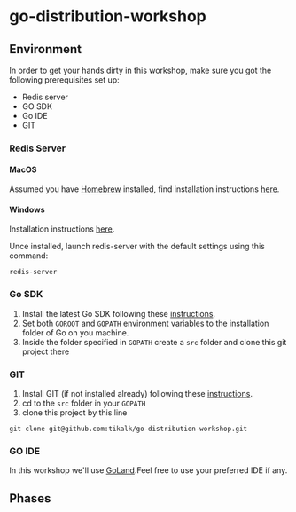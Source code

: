 # go-distribution-workshop

## Environment ##

In order to get your hands dirty in this workshop, 
make sure you got the following prerequisites set up:
* Redis server
* GO SDK
* Go IDE
* GIT

### Redis Server ###

#### MacOS ####
Assumed you have [Homebrew](https://www.howtogeek.com/211541/homebrew-for-os-x-easily-installs-desktop-apps-and-terminal-utilities/) installed, 
find installation instructions [here](https://medium.com/@petehouston/install-and-config-redis-on-mac-os-x-via-homebrew-eb8df9a4f298).


#### Windows ####
Installation instructions [here](https://redislabs.com/ebook/appendix-a/a-3-installing-on-windows/a-3-2-installing-redis-on-window/).

Unce installed, launch redis-server with the default settings using this command:
```$xslt
redis-server
```

### Go SDK ###
1. Install the latest Go SDK following these [instructions](https://golang.org/doc/install).
2. Set both `GOROOT` and `GOPATH` environment variables to the installation folder of Go on you machine.
3. Inside the folder specified in `GOPATH` create a `src` folder and clone this git project there

### GIT ###
1. Install GIT (if not installed already) following these [instructions](https://www.atlassian.com/git/tutorials/install-git).
2. cd to the `src` folder in your `GOPATH`
3. clone this project by this line
```$xslt
git clone git@github.com:tikalk/go-distribution-workshop.git
```

### GO IDE ###
In this workshop we'll use [GoLand](https://www.jetbrains.com/go/).Feel free to use your preferred IDE if any.
 
## Phases ##


